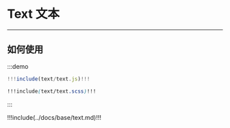 # Text 文本

---

## 如何使用

:::demo
```jsx
!!!include(text/text.js)!!!
```
```scss
!!!include(text/text.scss)!!!
```
:::

!!!include(../docs/base/text.md)!!!